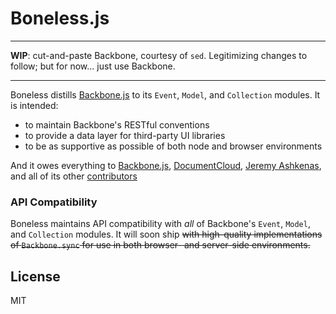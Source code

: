 # Boneless.js

---

**WIP**: cut-and-paste Backbone, courtesy of `sed`. Legitimizing changes to
follow; but for now... just use Backbone.

---

Boneless distills [Backbone.js](http://github.com/jashkenas/backbone) to its
`Event`, `Model`, and `Collection` modules. It is intended:

  * to maintain Backbone's RESTful conventions
  * to provide a data layer for third-party UI libraries
  * to be as supportive as possible of both node and browser environments

And it owes everything to [Backbone.js](http://github.com/jashkenas/backbone),
[DocumentCloud](), [Jeremy Ashkenas](http://github.com/jashkenas), and all of
its other [contributors](http://github.com/jashkenas/backbone/contributors)

### API Compatibility

Boneless maintains API compatibility with *all* of Backbone's `Event`, `Model`,
and `Collection` modules. It will soon ship ~~with high-quality implementations
of `Backbone.sync` for use in both browser- and server-side environments.~~

## License

MIT

